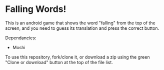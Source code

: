 # Falling Words!

This is an android game that shows the word "falling" from the top of the screen, and you need to guess its translation
and press the correct button.

Dependancies:
* Moshi

To use this repository, fork/clone it, or download a zip using the green "Clone or download" button at the top of the file list.
